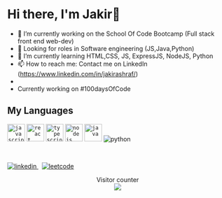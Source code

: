 # Hi there, I'm Jakir👋

- 🔭 I’m currently working on the School Of Code Bootcamp (Full stack front end web-dev)
- 🤖 Looking for roles in Software engineering (JS,Java,Python)
- 🌱 I’m currently learning HTML,CSS, JS, ExpressJS, NodeJS, Python
- 📫 How to reach me: Contact me on LinkedIn (https://www.linkedin.com/in/jakirashraf/)
- 
- Currently working on #100daysOfCode 

## My Languages

<p align="left">
  <a align="left">
<code><img src="https://cdn.jsdelivr.net/gh/devicons/devicon/icons/javascript/javascript-original.svg" alt="javascript" width="40" height="40"/></code>
<code><img src="https://cdn.jsdelivr.net/gh/devicons/devicon/icons/react/react-original.svg" alt="react" width="40" height="40"/></code>
<code><img src="https://cdn.jsdelivr.net/gh/devicons/devicon/icons/typescript/typescript-original.svg" alt="typescript" width="40" height="40"/></code>
<code><img src="https://cdn.jsdelivr.net/gh/devicons/devicon/icons/nodejs/nodejs-original.svg" alt="nodejs" width="40" height="40"/></code>
<code><img src="https://cdn.jsdelivr.net/gh/devicons/devicon/icons/java/java-original.svg" alt="java" width="40" height="40"/></code> 
<a><img src="https://img.shields.io/badge/Python-FFD43B?style=for-the-badge&logo=python&logoColor=blue" alt="python"> </a>
  
&nbsp; &nbsp; &nbsp; &nbsp; &nbsp; &nbsp; &nbsp;&nbsp; &nbsp; &nbsp; &nbsp; &nbsp; &nbsp; &nbsp; &nbsp; &nbsp; &nbsp; &nbsp; &nbsp; &nbsp; &nbsp; &nbsp; &nbsp; &nbsp; &nbsp; &nbsp; &nbsp; &nbsp; &nbsp; &nbsp; &nbsp; &nbsp; &nbsp; &nbsp; &nbsp; &nbsp; &nbsp; &nbsp; &nbsp; &nbsp; &nbsp; &nbsp; &nbsp; &nbsp; &nbsp; &nbsp; &nbsp;
 
  <a href="https://www.linkedin.com/in/jakirashraf/" rel="nofollow noreferrer">
    <img src="https://img.shields.io/badge/LinkedIn-0077B5?style=for-the-badge&logo=linkedin&logoColor=white" alt="linkedin">
  </a> &nbsp; 
  <a href="https://leetcode.com/Jakir98/" rel="nofollow noreferrer">
    <img src="https://img.shields.io/badge/-LeetCode-FFA116?style=for-the-badge&logo=LeetCode&logoColor=black" alt="leetcode">
  </a>
</p>

<p align="center"> 
  Visitor counter<br>
  <img src="https://profile-counter.glitch.me/jakir9/count.svg" />
</p>
